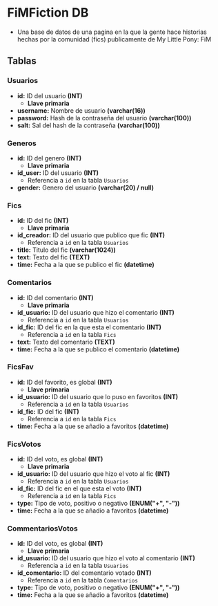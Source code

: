 # FiMFiction DB
* Una base de datos de una pagina en la que la gente hace historias hechas por la comunidad (fics) publicamente de My Little Pony: FiM

## Tablas

### Usuarios
* **id:**  ID del usuario **(INT)**
    * **Llave primaria**
* **username:**  Nombre de usuario **(varchar(16))**
* **password:**  Hash de la contraseña del usuario **(varchar(100))**
* **salt:**  Sal del hash de la contraseña **(varchar(100))**

### Generos
* **id:**  ID del genero **(INT)**
    * **Llave primaria**
* **id_user:**  ID del usuario **(INT)**
    * Referencia a `id` en la tabla `Usuarios`
* **gender:**  Genero del usuario **(varchar(20) / null)**

### Fics
* **id:**  ID del fic **(INT)**
    * **Llave primaria**
* **id_creador:**  ID del usuario que publico que fic **(INT)**
    * Referencia a `id` en la tabla `Usuarios`
* **title:** Titulo del fic **(varchar(1024))**
* **text:** Texto del fic **(TEXT)**
* **time:** Fecha a la que se publico el fic **(datetime)**

### Comentarios
* **id:**  ID del comentario **(INT)**
    * **Llave primaria**
* **id_usuario:**  ID del usuario que hizo el comentario **(INT)**
    * Referencia a `id` en la tabla `Usuarios`
* **id_fic:** ID del fic en la que esta el comentario **(INT)**
    * Referencia a `id` en la tabla `Fics`
* **text:** Texto del comentario **(TEXT)**
* **time:** Fecha a la que se publico el comentario **(datetime)**


### FicsFav
* **id:**  ID del favorito, es global **(INT)**
    * **Llave primaria**
* **id_usuario:**  ID del usuario que lo puso en favoritos **(INT)**
    * Referencia a `id` en la tabla `Usuarios`
* **id_fic:** ID del fic **(INT)**
    * Referencia a `id` en la tabla `Fics`
* **time:** Fecha a la que se añadio a favoritos **(datetime)**


### FicsVotos
* **id:**  ID del voto, es global **(INT)**
    * **Llave primaria**
* **id_usuario:**  ID del usuario que hizo el voto al fic **(INT)**
    * Referencia a `id` en la tabla `Usuarios`
* **id_fic:** ID del fic en el que esta el voto **(INT)**
    * Referencia a `id` en la tabla `Fics`
* **type:** Tipo de voto, positivo o negativo **(ENUM("+", "-"))**
* **time:** Fecha a la que se añadio a favoritos **(datetime)**


### CommentariosVotos
* **id:**  ID del voto, es global **(INT)**
    * **Llave primaria**
* **id_usuario:**  ID del usuario que hizo el voto al comentario **(INT)**
    * Referencia a `id` en la tabla `Usuarios`
* **id_comentario:** ID del comentario votado **(INT)**
    * Referencia a `id` en la tabla `Comentarios`
* **type:** Tipo de voto, positivo o negativo **(ENUM("+", "-"))**
* **time:** Fecha a la que se añadio a favoritos **(datetime)**


